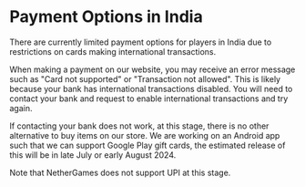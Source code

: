 # Payment Options in India

There are currently limited payment options for players in India due to restrictions on cards making international transactions.

When making a payment on our website, you may receive an error message such as "Card not supported" or "Transaction not allowed". This is likely because your bank has international transactions disabled. You will need to contact your bank and request to enable international transactions and try again.

If contacting your bank does not work, at this stage, there is no other alternative to buy items on our store. We are working on an Android app such that we can support Google Play gift cards, the estimated release of this will be in late July or early August 2024.

Note that NetherGames does not support UPI at this stage.
